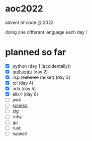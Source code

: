 # aoc2022
advent of code @ 2022

doing one different language each day !

# planned so far

- [x] python (day 1 (accidentally))
- [x] [golfscript](http://www.golfscript.com/golfscript/) (day 2)
- [x] lisp (~~scheme~~ racket) (day 3)
- [x] tcl (day 4)
- [x] ada (day 5)
- [x] elixir (day 6)
- [ ] awk
- [ ] [koneko](https://github.com/obfusk/koneko)
- [ ] zig
- [ ] ruby
- [ ] go
- [ ] rust
- [ ] haskell
